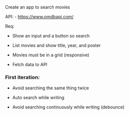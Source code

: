 Create an app to search movies

API: - https://www.omdbapi.com/


Req:
- Show an input and a button so search

- List movies and show title, year, and poster

- Movies must be in a grid (responsive)

- Fetch data to API


### First iteration:

- Avoid searching the same thing twice

- Auto search while writing 

- Avoid searching continuously while writing (debounce)
